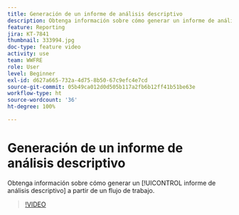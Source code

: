 ```yaml
---
title: Generación de un informe de análisis descriptivo
description: Obtenga información sobre cómo generar un informe de análisis descriptivo a partir de un flujo de trabajo en Adobe Campaign V8.
feature: Reporting
jira: KT-7841
thumbnail: 333994.jpg
doc-type: feature video
activity: use
team: WWFRE
role: User
level: Beginner
exl-id: d627a665-732a-4d75-8b50-67c9efc4e7cd
source-git-commit: 05b49ca012d0d505b117a2fb6b12ff41b51be63e
workflow-type: ht
source-wordcount: '36'
ht-degree: 100%

---
```


# Generación de un informe de análisis descriptivo

Obtenga información sobre cómo generar un [!UICONTROL informe de análisis descriptivo] a partir de un flujo de trabajo.

>[!VIDEO](https://video.tv.adobe.com/v/333994?quality=12&learn=on)
